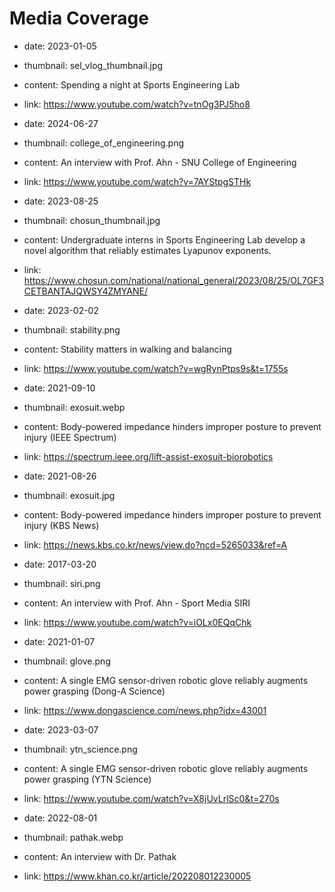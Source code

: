 # Media Coverage

- date: 2023-01-05
- thumbnail: sel_vlog_thumbnail.jpg
- content: Spending a night at Sports Engineering Lab
- link: https://www.youtube.com/watch?v=tnOg3PJ5ho8

- date: 2024-06-27
- thumbnail: college_of_engineering.png
- content: An interview with Prof. Ahn - SNU College of Engineering
- link: https://www.youtube.com/watch?v=7AYStpgSTHk

- date: 2023-08-25
- thumbnail: chosun_thumbnail.jpg
- content: Undergraduate interns in Sports Engineering Lab develop a novel algorithm that reliably estimates Lyapunov exponents.
- link: https://www.chosun.com/national/national_general/2023/08/25/OL7GF3CETBANTAJQWSY4ZMYANE/

- date: 2023-02-02
- thumbnail: stability.png
- content: Stability matters in walking and balancing
- link: https://www.youtube.com/watch?v=wgRynPtps9s&t=1755s

- date: 2021-09-10
- thumbnail: exosuit.webp
- content: Body-powered impedance hinders improper posture to prevent injury (IEEE Spectrum)
- link: https://spectrum.ieee.org/lift-assist-exosuit-biorobotics

- date: 2021-08-26
- thumbnail: exosuit.jpg
- content: Body-powered impedance hinders improper posture to prevent injury (KBS News)
- link: https://news.kbs.co.kr/news/view.do?ncd=5265033&ref=A

- date: 2017-03-20
- thumbnail: siri.png
- content: An interview with Prof. Ahn - Sport Media SIRI
- link: https://www.youtube.com/watch?v=iOLx0EQqChk

- date: 2021-01-07
- thumbnail: glove.png
- content: A single EMG sensor-driven robotic glove reliably augments power grasping (Dong-A Science)
- link: https://www.dongascience.com/news.php?idx=43001

- date: 2023-03-07
- thumbnail: ytn_science.png
- content: A single EMG sensor-driven robotic glove reliably augments power grasping (YTN Science)
- link: https://www.youtube.com/watch?v=X8jUvLrlSc0&t=270s

- date: 2022-08-01
- thumbnail: pathak.webp
- content: An interview with Dr. Pathak
- link: https://www.khan.co.kr/article/202208012230005